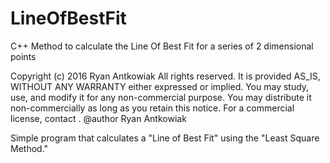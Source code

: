 # LineOfBestFit
C++ Method to calculate the Line Of Best Fit for a series of 2 dimensional points

Copyright (c) 2016 Ryan Antkowiak 
All rights reserved.
It is provided AS_IS, WITHOUT ANY WARRANTY either expressed or implied.
You may study, use, and modify it for any non-commercial purpose.
You may distribute it non-commercially as long as you retain this notice.
For a commercial license, contact .
@author Ryan Antkowiak 

Simple program that calculates a "Line of Best Fit" using the "Least Square Method."
